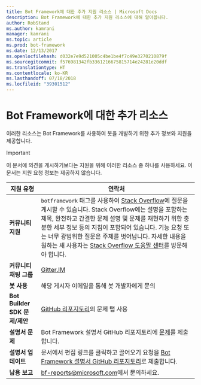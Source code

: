 ```yaml
---
title: Bot Framework에 대한 추가 지원 리소스 | Microsoft Docs
description: Bot Framework에 대한 추가 지원 리소스에 대해 알아봅니다.
author: RobStand
ms.author: kamrani
manager: kamrani
ms.topic: article
ms.prod: bot-framework
ms.date: 12/13/2017
ms.openlocfilehash: d032e7e9d521005c4be1be4f7c49e3270210879f
ms.sourcegitcommit: f576981342fb3361216675815714e24281e20ddf
ms.translationtype: HT
ms.contentlocale: ko-KR
ms.lasthandoff: 07/18/2018
ms.locfileid: "39301512"
---
```

# <a name="bot-framework-additional-resources"></a>Bot Framework에 대한 추가 리소스

이러한 리소스는 Bot Framework를 사용하여 봇을 개발하기 위한 추가 정보와 지원을 제공합니다.

> [!IMPORTANT]
> 이 문서에 의견을 게시하기보다는 지원을 위해 이러한 리소스 중 하나를 사용하세요. 이 문서는 지원 요청 정보는 제공하지 않습니다.

|            <strong>지원 유형</strong>            |                                                                                                                                                                                                                                     <strong>연락처</strong>                                                                                                                                                                                                                                      |
|-----------------------------------------------------|---------------------------------------------------------------------------------------------------------------------------------------------------------------------------------------------------------------------------------------------------------------------------------------------------------------------------------------------------------------------------------------------------------------------------------------------------------------------------------------------------|
|         <strong>커뮤니티 지원</strong>          | `botframework` 태그를 사용하여 [Stack Overflow](https://stackoverflow.com/questions/tagged/botframework)에 질문을 게시할 수 있습니다. Stack Overflow에는 설명을 포함하는 제목, 완전하고 간결한 문제 설명 및 문제를 재현하기 위한 충분한 세부 정보 등의 지침이 포함되어 있습니다. 기능 요청 또는 너무 광범위한 질문은 주제를 벗어납니다. 자세한 내용을 원하는 새 사용자는 [Stack Overflow 도움말 센터](https://stackoverflow.com/help/how-to-ask)를 방문해야 합니다. |
|        <strong>커뮤니티 채팅 그룹</strong>        |                                                                                                                                                                                                                        [Gitter.IM](https://gitter.im/Microsoft/BotBuilder)                                                                                                                                                                                                                        |
|            <strong>봇 사용</strong>             |                                                                                                                                                                                                                    해당 게시자 이메일을 통해 봇 개발자에게 문의                                                                                                                                                                                                                     |
| <strong>Bot Builder SDK 문제/제안</strong> |                                                                                                                                                                                           <a href="https://github.com/Microsoft/BotBuilder/" target="_blank">GitHub 리포지토리</a>의 문제 탭 사용                                                                                                                                                                                            |
|        <strong>설명서 문제</strong>        |                                                                                                                                                                     Bot Framework 설명서 GitHub 리포지토리에 <a href="https://github.com/MicrosoftDocs/bot-framework-docs/issues" target="_blank">문제</a>를 제출합니다.                                                                                                                                                                      |
|       <strong>설명서 업데이트</strong>        |                                                                                                                                                   문서에서 편집 링크를 클릭하고 끌어오기 요청을 <a href="https://github.com/MicrosoftDocs/bot-framework-docs" target="_blank">Bot Framework 설명서 GitHub 리포지토리</a>로 제출합니다.                                                                                                                                                   |
|          <strong>남용 보고</strong>           |                                                                                                                                                                                                            [bf-reports@microsoft.com](mailto://bf-reports@microsoft.com)에서 문의하세요.                                                                                                                                                                                                            |

